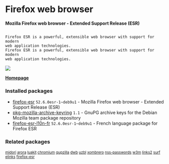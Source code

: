 # Firefox web browser

__Mozilla Firefox web browser - Extended Support Release (ESR)__

```

Firefox ESR is a powerful, extensible web browser with support for modern
web application technologies.
Firefox ESR is a powerful, extensible web browser with support for modern
web application technologies.

```

[![](https://screenshots.debian.net/thumbnail-with-version/firefox/9001)](https://screenshots.debian.net/screenshot-with-version/firefox/9001)



**[Homepage]()**

### Installed packages

* [firefox-esr](https://packages.debian.org/stretch/firefox-esr) `52.6.0esr-1~deb9u1` - Mozilla Firefox web browser - Extended Support Release (ESR)
* [pkg-mozilla-archive-keyring](https://packages.debian.org/stretch/pkg-mozilla-archive-keyring) `1.1` - GnuPG archive keys for the Debian Mozilla team package repository
* [firefox-esr-l10n-fr](https://packages.debian.org/stretch/firefox-esr-l10n-fr) `52.6.0esr-1~deb9u1` - French language package for Firefox ESR

### Related packages

<sub> [midori](https://packages.debian.org/stretch/midori) [arora](https://packages.debian.org/stretch/arora) [luakit](https://packages.debian.org/stretch/luakit) [chromium](https://packages.debian.org/stretch/chromium) [qupzilla](https://packages.debian.org/stretch/qupzilla) [dwb](https://packages.debian.org/stretch/dwb) [uzbl](https://packages.debian.org/stretch/uzbl) [xombrero](https://packages.debian.org/stretch/xombrero) [nss-passwords](https://packages.debian.org/stretch/nss-passwords) [w3m](https://packages.debian.org/stretch/w3m) [links2](https://packages.debian.org/stretch/links2) [surf](https://packages.debian.org/stretch/surf) [elinks](https://packages.debian.org/stretch/elinks) [firefox-esr](https://packages.debian.org/stretch/firefox-esr)  </sub>
